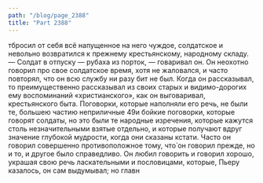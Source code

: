 ```yaml
---
path: "/blog/page_2388"
title: "Part 2388"
---
```


тбросил от себя всё напущенное на него чуждое, солдатское и невольно возвратился к прежнему крестьянскому, народному складу.
— Солдат в отпуску — рубаха из порток, — говаривал он.
Он неохотно говорил про свое солдатское время, хотя не жаловался, и часто повторял, что он всю службу ни разу бит не был. Когда он рассказывал, то преимущественно рассказывал из своих старых и видимо-дорогих ему воспоминаний «христианского», как он выговаривал, крестьянского быта. Поговорки, которые наполняли его речь, не были те, большею частию неприличные 49и бойкие поговорки, которые говорят солдаты, но это были те народные изречения, которые кажутся столь незначительными взятые отдельно, и которые получают вдруг значение глубокой мудрости, когда они сказаны кстати.
Часто он говорил совершенно противоположное тому, что̀ он говорил прежде, но и то, и другое было справедливо. Он любил говорить и говорил хорошо, украшая свою речь ласкательными и пословицами, которые, Пьеру казалось, он сам выдумывал; но главн
